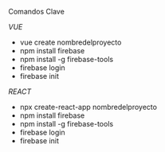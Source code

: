 Comandos Clave

*VUE*
  - vue create nombredelproyecto
  - npm install firebase
  - npm install -g firebase-tools
  - firebase login
  - firebase init
 


*REACT*
  - npx create-react-app nombredelproyecto
  - npm install firebase
  - npm install -g firebase-tools
  - firebase login
  - firebase init
